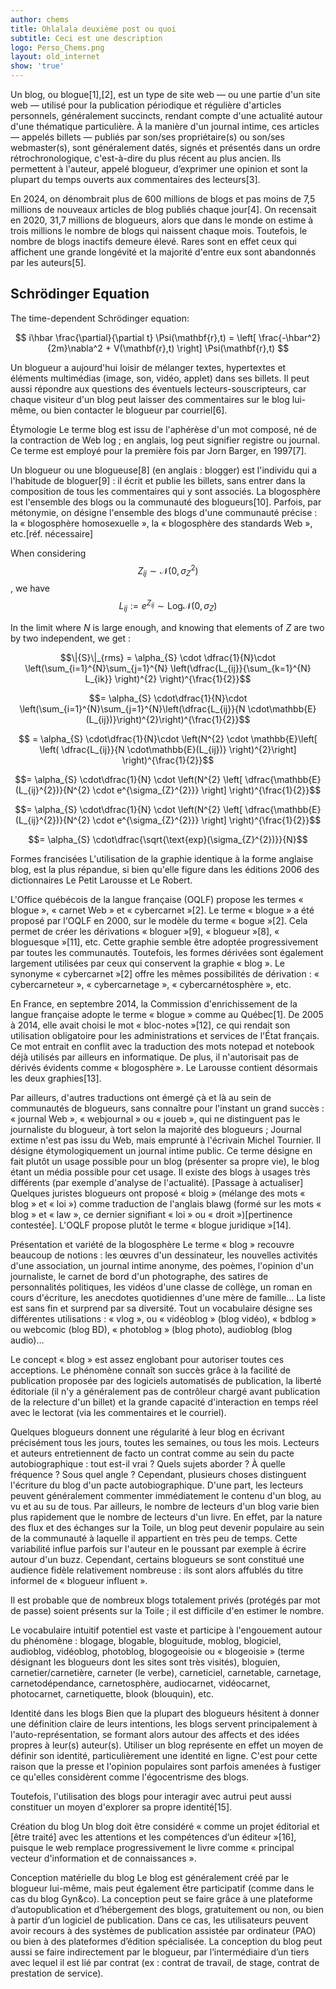 ```yaml
---
author: chems
title: Ohlalala deuxième post ou quoi
subtitle: Ceci est une description
logo: Perso_Chems.png
layout: old_internet
show: 'true'
---
```



Un blog, ou blogue[1],[2], est un type de site web — ou une partie d'un site web — utilisé pour la publication périodique et régulière d'articles personnels, généralement succincts, rendant compte d'une actualité autour d'une thématique particulière. À la manière d'un journal intime, ces articles — appelés billets — publiés par son/ses propriétaire(s) ou son/ses webmaster(s), sont généralement datés, signés et présentés dans un ordre rétrochronologique, c'est-à-dire du plus récent au plus ancien. Ils permettent à l'auteur, appelé blogueur, d’exprimer une opinion et sont la plupart du temps ouverts aux commentaires des lecteurs[3].

En 2024, on dénombrait plus de 600 millions de blogs et pas moins de 7,5 millions de nouveaux articles de blog publiés chaque jour[4]. On recensait en 2020, 31,7 millions de blogueurs, alors que dans le monde on estime à trois millions le nombre de blogs qui naissent chaque mois. Toutefois, le nombre de blogs inactifs demeure élevé. Rares sont en effet ceux qui affichent une grande longévité et la majorité d'entre eux sont abandonnés par les auteurs[5].

## Schrödinger Equation

The time-dependent Schrödinger equation:

$$
i\hbar \frac{\partial}{\partial t} \Psi(\mathbf{r},t) = \left[ \frac{-\hbar^2}{2m}\nabla^2 + V(\mathbf{r},t) \right] \Psi(\mathbf{r},t)
$$

Un blogueur a aujourd'hui loisir de mélanger textes, hypertextes et éléments multimédias (image, son, vidéo, applet) dans ses billets. Il peut aussi répondre aux questions des éventuels lecteurs-souscripteurs, car chaque visiteur d'un blog peut laisser des commentaires sur le blog lui-même, ou bien contacter le blogueur par courriel[6].

Étymologie
Le terme blog est issu de l'aphérèse d'un mot composé, né de la contraction de Web log ; en anglais, log peut signifier registre ou journal. Ce terme est employé pour la première fois par Jorn Barger, en 1997[7].

Un blogueur ou une blogueuse[8] (en anglais : blogger) est l'individu qui a l'habitude de bloguer[9] : il écrit et publie les billets, sans entrer dans la composition de tous les commentaires qui y sont associés. La blogosphère est l'ensemble des blogs ou la communauté des blogueurs[10]. Parfois, par métonymie, on désigne l'ensemble des blogs d'une communauté précise : la « blogosphère homosexuelle », la « blogosphère des standards Web », etc.[réf. nécessaire]

When considering $$Z_{ij} \sim \mathcal{N} (0,\sigma_{Z}^{2})$$, we have $$L_{ij} := e^{Z_{ij}} \sim \text{Log}\mathcal{N} (0,\sigma_{Z})$$

In the limit where $N$ is large enough, and knowing that elements of $Z$ are two by two independent, we get :

$$\|{S}\|_{rms} = \alpha_{S} \cdot \dfrac{1}{N}\cdot \left(\sum_{i=1}^{N}\sum_{j=1}^{N} \left(\dfrac{L_{ij}}{\sum_{k=1}^{N} L_{ik}} \right)^{2} \right)^{\frac{1}{2}}$$

$$= \alpha_{S} \cdot\dfrac{1}{N}\cdot \left(\sum_{i=1}^{N}\sum_{j=1}^{N}\left(\dfrac{L_{ij}}{N \cdot\mathbb{E}(L_{ij})}\right)^{2}\right)^{\frac{1}{2}}$$

$$ = \alpha_{S} \cdot\dfrac{1}{N}\cdot \left(N^{2} \cdot \mathbb{E}\left[ \left( \dfrac{L_{ij}}{N \cdot\mathbb{E}(L_{ij})} \right)^{2}\right] \right)^{\frac{1}{2}}$$

$$= \alpha_{S} \cdot\dfrac{1}{N} \cdot \left(N^{2} \left[ \dfrac{\mathbb{E}(L_{ij}^{2})}{N^{2} \cdot e^{\sigma_{Z}^{2}}} \right] \right)^{\frac{1}{2}}$$

$$= \alpha_{S} \cdot\dfrac{1}{N} \cdot \left(N^{2} \left[ \dfrac{\mathbb{E}(L_{ij}^{2})}{N^{2} \cdot e^{\sigma_{Z}^{2}}} \right] \right)^{\frac{1}{2}}$$

$$= \alpha_{S} \cdot\dfrac{\sqrt{\text{exp}(\sigma_{Z}^{2})}}{N}$$


Formes francisées
L'utilisation de la graphie identique à la forme anglaise blog, est la plus répandue, si bien qu'elle figure dans les éditions 2006 des dictionnaires Le Petit Larousse et Le Robert.

L'Office québécois de la langue française (OQLF) propose les termes « blogue », « carnet Web » et « cybercarnet »[2]. Le terme « blogue » a été proposé par l'OQLF en 2000, sur le modèle du terme « bogue »[2]. Cela permet de créer les dérivations « bloguer »[9], « blogueur »[8], « bloguesque »[11], etc. Cette graphie semble être adoptée progressivement par toutes les communautés. Toutefois, les formes dérivées sont également largement utilisées par ceux qui conservent la graphie « blog ». Le synonyme « cybercarnet »[2] offre les mêmes possibilités de dérivation : « cybercarneteur », « cybercarnetage », « cybercarnétosphère », etc.

En France, en septembre 2014, la Commission d'enrichissement de la langue française adopte le terme « blogue » comme au Québec[1]. De 2005 à 2014, elle avait choisi le mot « bloc-notes »[12], ce qui rendait son utilisation obligatoire pour les administrations et services de l'État français. Ce mot entrait en conflit avec la traduction des mots notepad et notebook déjà utilisés par ailleurs en informatique. De plus, il n'autorisait pas de dérivés évidents comme « blogosphère ». Le Larousse contient désormais les deux graphies[13].

Par ailleurs, d'autres traductions ont émergé çà et là au sein de communautés de blogueurs, sans connaître pour l'instant un grand succès :
« journal Web », « webjournal » ou « joueb », qui ne distinguent pas le journaliste du blogueur, à tort selon la majorité des blogueurs ;
Journal extime n'est pas issu du Web, mais emprunté à l'écrivain Michel Tournier. Il désigne étymologiquement un journal intime public. Ce terme désigne en fait plutôt un usage possible pour un blog (présenter sa propre vie), le blog étant un média possible pour cet usage. Il existe des blogs à usages très différents (par exemple d'analyse de l'actualité).
[Passage à actualiser]
Quelques juristes blogueurs ont proposé « bloig » (mélange des mots « blog » et « loi ») comme traduction de l'anglais blawg (formé sur les mots « blog » et « law », ce dernier signifiant « loi » ou « droit »)[pertinence contestée]. L'OQLF propose plutôt le terme « blogue juridique »[14].

Présentation et variété de la blogosphère
Le terme « blog » recouvre beaucoup de notions : les œuvres d'un dessinateur, les nouvelles activités d'une association, un journal intime anonyme, des poèmes, l'opinion d'un journaliste, le carnet de bord d'un photographe, des satires de personnalités politiques, les vidéos d'une classe de collège, un roman en cours d'écriture, les anecdotes quotidiennes d'une mère de famille… La liste est sans fin et surprend par sa diversité. Tout un vocabulaire désigne ses différentes utilisations : « vlog », ou « vidéoblog » (blog vidéo), « bdblog » ou webcomic (blog BD), « photoblog » (blog photo), audioblog (blog audio)…

Le concept « blog » est assez englobant pour autoriser toutes ces acceptions. Le phénomène connaît son succès grâce à la facilité de publication proposée par des logiciels automatisés de publication, la liberté éditoriale (il n'y a généralement pas de contrôleur chargé avant publication de la relecture d'un billet) et la grande capacité d'interaction en temps réel avec le lectorat (via les commentaires et le courriel).

Quelques blogueurs donnent une régularité à leur blog en écrivant précisément tous les jours, toutes les semaines, ou tous les mois. Lecteurs et auteurs entretiennent de facto un contrat comme au sein du pacte autobiographique : tout est-il vrai ? Quels sujets aborder ? À quelle fréquence ? Sous quel angle ? Cependant, plusieurs choses distinguent l'écriture du blog d'un pacte autobiographique. D'une part, les lecteurs peuvent généralement commenter immédiatement le contenu d'un blog, au vu et au su de tous. Par ailleurs, le nombre de lecteurs d'un blog varie bien plus rapidement que le nombre de lecteurs d'un livre. En effet, par la nature des flux et des échanges sur la Toile, un blog peut devenir populaire au sein de la communauté à laquelle il appartient en très peu de temps. Cette variabilité influe parfois sur l'auteur en le poussant par exemple à écrire autour d'un buzz. Cependant, certains blogueurs se sont constitué une audience fidèle relativement nombreuse : ils sont alors affublés du titre informel de « blogueur influent ».

Il est probable que de nombreux blogs totalement privés (protégés par mot de passe) soient présents sur la Toile ; il est difficile d'en estimer le nombre.

Le vocabulaire intuitif potentiel est vaste et participe à l'engouement autour du phénomène : blogage, blogable, bloguitude, moblog, blogiciel, audioblog, vidéoblog, photoblog, blogogeoisie ou « blogeoisie » (terme désignant les blogueurs dont les sites sont très visités), bloguien, carnetier/carnetière, carneter (le verbe), carneticiel, carnetable, carnetage, carnetodépendance, carnetosphère, audiocarnet, vidéocarnet, photocarnet, carnetiquette, blook (blouquin), etc.

Identité dans les blogs
Bien que la plupart des blogueurs hésitent à donner une définition claire de leurs intentions, les blogs servent principalement à l'auto-représentation, se formant alors autour des affects et des idées propres à leur(s) auteur(s). Utiliser un blog représente en effet un moyen de définir son identité, particulièrement une identité en ligne. C'est pour cette raison que la presse et l'opinion populaires sont parfois amenées à fustiger ce qu'elles considèrent comme l'égocentrisme des blogs.

Toutefois, l'utilisation des blogs pour interagir avec autrui peut aussi constituer un moyen d'explorer sa propre identité[15].

Création du blog
Un blog doit être considéré « comme un projet éditorial et [être traité] avec les attentions et les compétences d’un éditeur »[16], puisque le web remplace progressivement le livre comme « principal vecteur d'information et de connaissances ».

Conception matérielle du blog
Le blog est généralement créé par le blogueur lui-même, mais peut également être participatif (comme dans le cas du blog Gyn&co). La conception peut se faire grâce à une plateforme d’autopublication et d’hébergement des blogs, gratuitement ou non, ou bien à partir d’un logiciel de publication. Dans ce cas, les utilisateurs peuvent avoir recours à des systèmes de publication assistée par ordinateur (PAO) ou bien à des plateformes d’édition spécialisée. La conception du blog peut aussi se faire indirectement par le blogueur, par l’intermédiaire d’un tiers avec lequel il est lié par contrat (ex : contrat de travail, de stage, contrat de prestation de service).
